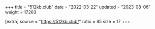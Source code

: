 +++
title = "512kb.club"
date = "2022-03-22"
updated = "2023-08-06"
weight = 17263

[extra]
source = "https://512kb.club/"
ratio = 85
size = 17
+++
